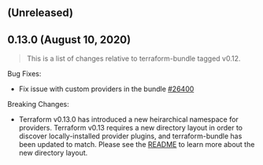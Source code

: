 ## (Unreleased)

## 0.13.0 (August 10, 2020)

> This is a list of changes relative to terraform-bundle tagged v0.12.

Bug Fixes:
* Fix issue with custom providers in the bundle [#26400](https://github.com/hashicorp/terraform/pull/26400)

Breaking Changes: 
* Terraform v0.13.0 has introduced a new heirarchical namespace for providers. Terraform v0.13 requires a new directory layout in order to discover locally-installed provider plugins, and terraform-bundle has been updated to match. Please see the [README](README.md) to learn more about the new directory layout.
